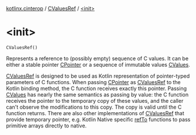 [kotlinx.cinterop](../index.md) / [CValuesRef](index.md) / [&lt;init&gt;](./-init-.md)

# &lt;init&gt;

`CValuesRef()`

Represents a reference to (possibly empty) sequence of C values.
It can be either a stable pointer [CPointer](../-c-pointer/index.md) or a sequence of immutable values [CValues](../-c-values/index.md).

[CValuesRef](index.md) is designed to be used as Kotlin representation of pointer-typed parameters of C functions.
When passing [CPointer](../-c-pointer/index.md) as [CValuesRef](index.md) to the Kotlin binding method, the C function receives exactly this pointer.
Passing [CValues](../-c-values/index.md) has nearly the same semantics as passing by value: the C function receives
the pointer to the temporary copy of these values, and the caller can't observe the modifications to this copy.
The copy is valid until the C function returns.
There are also other implementations of [CValuesRef](index.md) that provide temporary pointer,
e.g. Kotlin Native specific [refTo](#) functions to pass primitive arrays directly to native.

